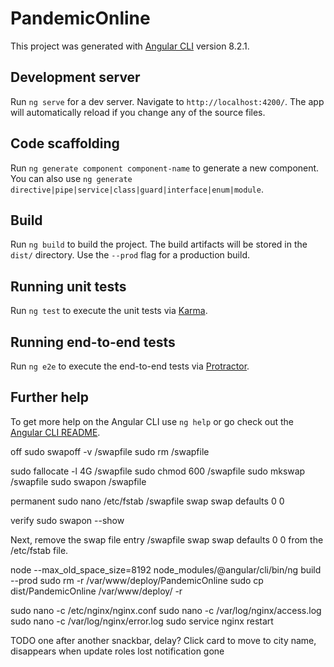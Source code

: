 # PandemicOnline

This project was generated with [Angular CLI](https://github.com/angular/angular-cli) version 8.2.1.

## Development server

Run `ng serve` for a dev server. Navigate to `http://localhost:4200/`. The app will automatically reload if you change any of the source files.

## Code scaffolding

Run `ng generate component component-name` to generate a new component. You can also use `ng generate directive|pipe|service|class|guard|interface|enum|module`.

## Build

Run `ng build` to build the project. The build artifacts will be stored in the `dist/` directory. Use the `--prod` flag for a production build.

## Running unit tests

Run `ng test` to execute the unit tests via [Karma](https://karma-runner.github.io).

## Running end-to-end tests

Run `ng e2e` to execute the end-to-end tests via [Protractor](http://www.protractortest.org/).

## Further help

To get more help on the Angular CLI use `ng help` or go check out the [Angular CLI README](https://github.com/angular/angular-cli/blob/master/README.md).


off 
sudo swapoff -v /swapfile
sudo rm /swapfile

sudo fallocate -l 4G /swapfile
sudo chmod 600 /swapfile
sudo mkswap /swapfile
sudo swapon /swapfile

permanent 
sudo nano /etc/fstab
/swapfile swap swap defaults 0 0

verify
sudo swapon --show


Next, remove the swap file entry /swapfile swap swap defaults 0 0 from the /etc/fstab file.

node --max_old_space_size=8192 node_modules/@angular/cli/bin/ng build --prod
sudo rm -r  /var/www/deploy/PandemicOnline
sudo cp dist/PandemicOnline  /var/www/deploy/ -r

sudo nano -c /etc/nginx/nginx.conf
sudo nano -c /var/log/nginx/access.log
sudo nano -c /var/log/nginx/error.log
sudo service nginx restart

TODO one after another snackbar, delay?
Click card to move to city
name, disappears when update roles
lost notification gone